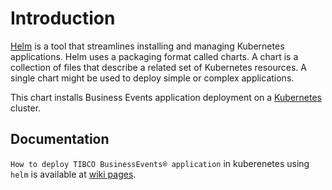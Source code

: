 # Introduction

[Helm](https://helm.sh) is a tool that streamlines installing and managing Kubernetes applications. Helm uses a packaging format called charts. A chart is a collection of files that describe a related set of Kubernetes resources. A single chart might be used to deploy simple or complex applications.

This chart installs Business Events application deployment on a [Kubernetes](http://kubernetes.io) cluster.

## Documentation

`How to deploy TIBCO BusinessEvents® application` in kuberenetes using `helm` is available at [wiki pages](https://github.com/TIBCOSoftware/be-tools/wiki).